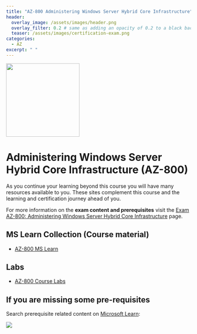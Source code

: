 ```yaml
---
title: "AZ-800 Administering Windows Server Hybrid Core Infrastructure"
header:
  overlay_image: /assets/images/header.png
  overlay_filter: 0.2 # same as adding an opacity of 0.2 to a black background
  teaser: /assets/images/certification-exam.png
categories:
  - AZ
excerpt: " "
---
```

<img src="../../assets/images/certification-exam.png" width="200" height="200">

# Administering Windows Server Hybrid Core Infrastructure (AZ-800)

As you continue your learning beyond this course you will have many resources available to you. These sites complement this course and the learning and certification journey ahead of you.

For more information on the **exam content and prerequisites** visit the [Exam AZ-800: Administering Windows Server Hybrid Core Infrastructure](https://docs.microsoft.com/en-us/learn/certifications/exams/az-800) page.

## MS Learn Collection (Course material)
- [AZ-800 MS Learn](https://aka.ms/courseAZ-800)

## Labs
- [AZ-800 Course Labs](https://microsoftlearning.github.io/AZ-800-Administering-Windows-Server-Hybrid-Core-Infrastructure/)

## If you are missing some pre-requisites
Search prerequisite related content on [Microsoft Learn](https://docs.microsoft.com/en-us/learn/browse/):

<img src="../../assets/images/learn-search.png">